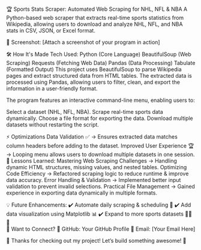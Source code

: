 🏆 Sports Stats Scraper: Automated Web Scraping for NHL, NFL & NBA
A Python-based web scraper that extracts real-time sports statistics from Wikipedia, allowing users to download and analyze NHL, NFL, and NBA stats in CSV, JSON, or Excel format.

📸 Screenshot: [Attach a screenshot of your program in action]

🛠 How It's Made
Tech Used:
Python (Core Language)
BeautifulSoup (Web Scraping)
Requests (Fetching Web Data)
Pandas (Data Processing)
Tabulate (Formatted Output)
This project uses BeautifulSoup to parse Wikipedia pages and extract structured data from HTML tables. The extracted data is processed using Pandas, allowing users to filter, clean, and export the information in a user-friendly format.

The program features an interactive command-line menu, enabling users to:

Select a dataset (NHL, NFL, NBA).
Scrape real-time sports data dynamically.
Choose a file format for exporting the data.
Download multiple datasets without restarting the script.

⚡ Optimizations
  Data Validation ✅ → Ensures extracted data matches column headers before adding to the dataset.
  Improved User Experience 🏆 → Looping menu allows users to download multiple datasets in one session.
🎯 Lessons Learned:
  Mastering Web Scraping Challenges → Handling dynamic HTML structures, missing values, and nested tables.
  Optimizing Code Efficiency → Refactored scraping logic to reduce runtime & improve data accuracy.
  Error Handling & Validation → Implemented better input validation to prevent invalid selections.
  Practical File Management → Gained experience in exporting data dynamically in multiple formats.

💡 Future Enhancements:
✔️ Automate daily scraping & scheduling 📅
✔️ Add data visualization using Matplotlib 📊
✔️ Expand to more sports datasets 🏀🏈🏒
<br>
📩 Want to Connect?
🔗 GitHub: Your GitHub Profile
📧 Email: [Your Email Here]

🎉 Thanks for checking out my project! Let’s build something awesome! 🚀
